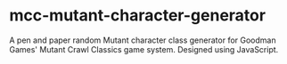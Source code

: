 # mcc-mutant-character-generator
A pen and paper random Mutant character class generator for Goodman Games' Mutant Crawl Classics game system.  Designed using JavaScript.
